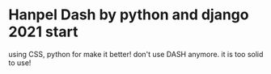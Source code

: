 # Hanpel Dash by python and django 2021 start

using CSS, python for make it better!
don't use DASH anymore. it is too solid to use!
